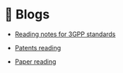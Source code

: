 # 📒 Blogs 

- <a href="/blogs/3gpp.html">Reading notes for 3GPP standards</a>

- <a href="/blogs/patent.md">Patents reading</a>

- <a href="/blogs/paper.md">Paper reading</a>